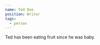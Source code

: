 ```yaml
---
name: Ted Doe
position: Writer
tags:
  - person
---
```

Ted has been eating fruit since he was baby.
